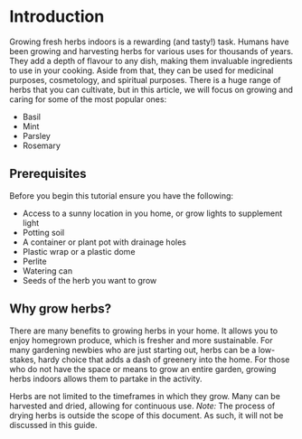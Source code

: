 # Introduction

Growing fresh herbs indoors is a rewarding (and tasty!) task. Humans have been growing and harvesting herbs for various uses for thousands of years. They add a depth of flavour to any dish, making them invaluable ingredients to use in your cooking. Aside from that, they can be used for medicinal purposes, cosmetology, and spiritual purposes. 
There is a huge range of herbs that you can cultivate, but in this article, we will focus on growing and caring for some of the most popular ones:

- Basil
- Mint
- Parsley
- Rosemary

## Prerequisites

Before you begin this tutorial ensure you have the following:

- Access to a sunny location in you home, or grow lights to supplement light
- Potting soil
- A container or plant pot with drainage holes
- Plastic wrap or a plastic dome
- Perlite
- Watering can
- Seeds of the herb you want to grow

## Why grow herbs?

There are many benefits to growing herbs in your home. It allows you to enjoy homegrown produce, which is fresher and more sustainable. For many gardening newbies who are just starting out, herbs can be a low-stakes, hardy choice that adds a dash of greenery into the home. For those who do not have the space or means to grow an entire garden, growing herbs indoors allows them to partake in the activity. 

Herbs are not limited to the timeframes in which they grow. Many can be harvested and dried, allowing for continuous use.
_Note:_ The process of drying herbs is outside the scope of this document. As such, it will not be discussed in this guide. 